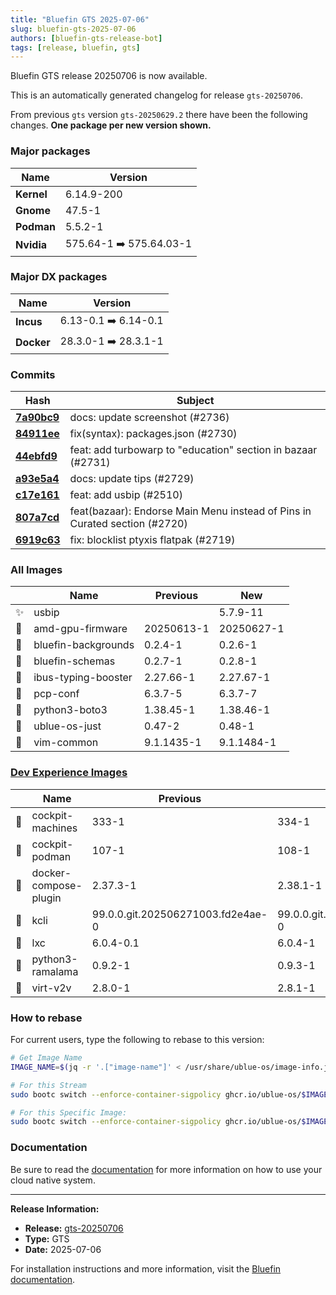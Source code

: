 ```yaml
---
title: "Bluefin GTS 2025-07-06"
slug: bluefin-gts-2025-07-06
authors: [bluefin-gts-release-bot]
tags: [release, bluefin, gts]
---
```


Bluefin GTS release 20250706 is now available.


This is an automatically generated changelog for release `gts-20250706`.

From previous `gts` version `gts-20250629.2` there have been the following changes. **One package per new version shown.**

### Major packages

| Name       | Version                 |
| ---------- | ----------------------- |
| **Kernel** | 6.14.9-200              |
| **Gnome**  | 47.5-1                  |
| **Podman** | 5.5.2-1                 |
| **Nvidia** | 575.64-1 ➡️ 575.64.03-1 |

### Major DX packages

| Name       | Version              |
| ---------- | -------------------- |
| **Incus**  | 6.13-0.1 ➡️ 6.14-0.1 |
| **Docker** | 28.3.0-1 ➡️ 28.3.1-1 |

### Commits

| Hash                                                                                               | Subject                                                                    |
| -------------------------------------------------------------------------------------------------- | -------------------------------------------------------------------------- |
| **[7a90bc9](https://github.com/ublue-os/bluefin/commit/7a90bc99894e2ecdca931fe3256fd1cfba28503b)** | docs: update screenshot (#2736)                                            |
| **[84911ee](https://github.com/ublue-os/bluefin/commit/84911ee416cfd7517f206af5d7fb79277bfe24df)** | fix(syntax): packages.json (#2730)                                         |
| **[44ebfd9](https://github.com/ublue-os/bluefin/commit/44ebfd97ec9ad79b8a227489fcf68492f4e66b0d)** | feat: add turbowarp to "education" section in bazaar (#2731)               |
| **[a93e5a4](https://github.com/ublue-os/bluefin/commit/a93e5a4d79dda5eba751812c1e1a715f11cf7dea)** | docs: update tips (#2729)                                                  |
| **[c17e161](https://github.com/ublue-os/bluefin/commit/c17e16197aadabfb4bd81f7d392b00942a81e3e9)** | feat: add usbip (#2510)                                                    |
| **[807a7cd](https://github.com/ublue-os/bluefin/commit/807a7cd115e4e958b8438bcab341a412b85488f5)** | feat(bazaar): Endorse Main Menu instead of Pins in Curated section (#2720) |
| **[6919c63](https://github.com/ublue-os/bluefin/commit/6919c6334f91edfa3c1a6b5018e2693b45472c87)** | fix: blocklist ptyxis flatpak (#2719)                                      |

### All Images

|     | Name                | Previous   | New        |
| --- | ------------------- | ---------- | ---------- |
| ✨  | usbip               |            | 5.7.9-11   |
| 🔄  | amd-gpu-firmware    | 20250613-1 | 20250627-1 |
| 🔄  | bluefin-backgrounds | 0.2.4-1    | 0.2.6-1    |
| 🔄  | bluefin-schemas     | 0.2.7-1    | 0.2.8-1    |
| 🔄  | ibus-typing-booster | 2.27.66-1  | 2.27.67-1  |
| 🔄  | pcp-conf            | 6.3.7-5    | 6.3.7-7    |
| 🔄  | python3-boto3       | 1.38.45-1  | 1.38.46-1  |
| 🔄  | ublue-os-just       | 0.47-2     | 0.48-1     |
| 🔄  | vim-common          | 9.1.1435-1 | 9.1.1484-1 |

### [Dev Experience Images](https://docs.projectbluefin.io/bluefin-dx)

|     | Name                  | Previous                          | New                               |
| --- | --------------------- | --------------------------------- | --------------------------------- |
| 🔄  | cockpit-machines      | 333-1                             | 334-1                             |
| 🔄  | cockpit-podman        | 107-1                             | 108-1                             |
| 🔄  | docker-compose-plugin | 2.37.3-1                          | 2.38.1-1                          |
| 🔄  | kcli                  | 99.0.0.git.202506271003.fd2e4ae-0 | 99.0.0.git.202507042121.a8a4983-0 |
| 🔄  | lxc                   | 6.0.4-0.1                         | 6.0.4-1                           |
| 🔄  | python3-ramalama      | 0.9.2-1                           | 0.9.3-1                           |
| 🔄  | virt-v2v              | 2.8.0-1                           | 2.8.1-1                           |

### How to rebase

For current users, type the following to rebase to this version:

```bash
# Get Image Name
IMAGE_NAME=$(jq -r '.["image-name"]' < /usr/share/ublue-os/image-info.json)

# For this Stream
sudo bootc switch --enforce-container-sigpolicy ghcr.io/ublue-os/$IMAGE_NAME:gts

# For this Specific Image:
sudo bootc switch --enforce-container-sigpolicy ghcr.io/ublue-os/$IMAGE_NAME:gts-20250706
```

### Documentation

Be sure to read the [documentation](https://docs.projectbluefin.io/) for more information
on how to use your cloud native system.

---

**Release Information:**

- **Release:** [gts-20250706](https://github.com/ublue-os/bluefin/releases/tag/gts-20250706)
- **Type:** GTS
- **Date:** 2025-07-06

For installation instructions and more information, visit the [Bluefin documentation](https://docs.projectbluefin.io/).
